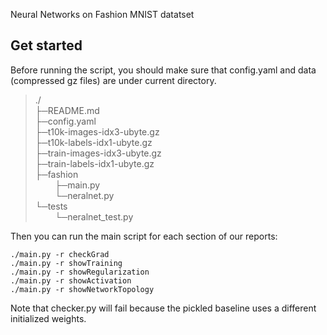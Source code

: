 Neural Networks on Fashion MNIST datatset


## Get started
Before running the script, you should make sure that config.yaml and data (compressed gz files) are under current directory. 
> ./ <br/>
> ├─README.md <br/>
> ├─config.yaml <br/>
> ├─t10k-images-idx3-ubyte.gz <br/>
> ├─t10k-labels-idx1-ubyte.gz <br/>
> ├─train-images-idx3-ubyte.gz <br/>
> ├─train-labels-idx1-ubyte.gz <br/>
> ├─fashion <br/>
> &nbsp;&nbsp;&nbsp;&nbsp;&nbsp;&nbsp;&nbsp;&nbsp;├─main.py <br/>
> &nbsp;&nbsp;&nbsp;&nbsp;&nbsp;&nbsp;&nbsp;&nbsp;└─neralnet.py <br/>
> └─tests <br/>
> &nbsp;&nbsp;&nbsp;&nbsp;&nbsp;&nbsp;&nbsp;&nbsp;└─neralnet_test.py <br/>

Then you can run the main script for each section of our reports:

    ./main.py -r checkGrad
    ./main.py -r showTraining
    ./main.py -r showRegularization
    ./main.py -r showActivation
    ./main.py -r showNetworkTopology

Note that  checker.py will fail because the pickled baseline uses a different initialized weights.